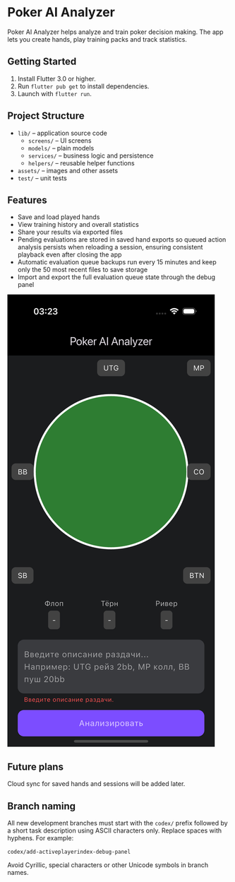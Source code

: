 # Poker AI Analyzer

Poker AI Analyzer helps analyze and train poker decision making. The app lets you create hands, play training packs and track statistics.

## Getting Started

1. Install Flutter 3.0 or higher.
2. Run `flutter pub get` to install dependencies.
3. Launch with `flutter run`.

## Project Structure

- `lib/` – application source code
  - `screens/` – UI screens
  - `models/` – plain models
  - `services/` – business logic and persistence
  - `helpers/` – reusable helper functions
- `assets/` – images and other assets
- `test/` – unit tests

## Features

- Save and load played hands
- View training history and overall statistics
- Share your results via exported files
- Pending evaluations are stored in saved hand exports so queued
  action analysis persists when reloading a session, ensuring consistent
  playback even after closing the app
- Automatic evaluation queue backups run every 15 minutes and keep only
  the 50 most recent files to save storage
- Import and export the full evaluation queue state through the debug panel

![screenshot](flutter_01.png)

## Future plans

Cloud sync for saved hands and sessions will be added later.

## Branch naming

All new development branches must start with the `codex/` prefix followed by a
short task description using ASCII characters only. Replace spaces with hyphens.
For example:

```
codex/add-activeplayerindex-debug-panel
```

Avoid Cyrillic, special characters or other Unicode symbols in branch names.
